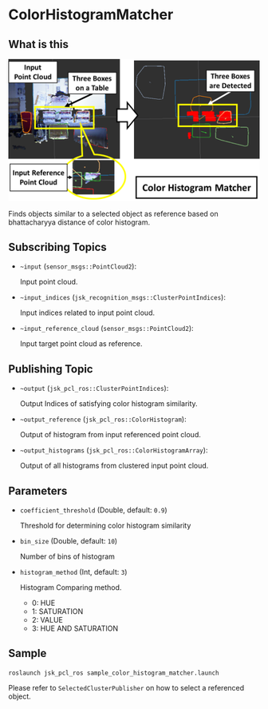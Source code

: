 # ColorHistogramMatcher

## What is this

![](images/color_histogram_matcher.png)

Finds objects similar to a selected object as reference based on bhattacharyya distance of color histogram. 

## Subscribing Topics

- `~input` (`sensor_msgs::PointCloud2`):

  Input point cloud.
- `~input_indices` (`jsk_recognition_msgs::ClusterPointIndices`):

  Input indices related to input point cloud.
- `~input_reference_cloud` (`sensor_msgs::PointCloud2`):

  Input target point cloud as reference.

## Publishing Topic

- `~output` (`jsk_pcl_ros::ClusterPointIndices`):

  Output Indices of satisfying color histogram similarity.
- `~output_reference` (`jsk_pcl_ros::ColorHistogram`):

  Output of histogram from input referenced point cloud.
- `~output_histograms` (`jsk_pcl_ros::ColorHistogramArray`):

  Output of all histograms from clustered input point cloud.

## Parameters

- `coefficient_threshold` (Double, default: `0.9`)

  Threshold for determining color histogram similarity

- `bin_size` (Double, default: `10`)

  Number of bins of histogram

- `histogram_method` (Int, default: `3`) 

  Histogram Comparing method.

  - 0: HUE
  - 1: SATURATION
  - 2: VALUE
  - 3: HUE AND SATURATION

## Sample

``` 
roslaunch jsk_pcl_ros sample_color_histogram_matcher.launch
```
Please refer to ``` SelectedClusterPublisher ``` on how to select a referenced object. 